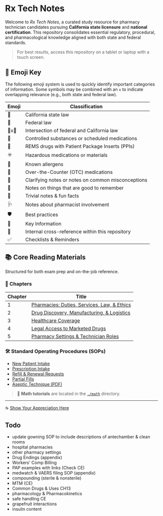 # Rx Tech Notes

Welcome to *Rx Tech Notes*, a curated study resource for pharmacy technician candidates pursuing **California state licensure** and **national certification**. This repository consolidates essential regulatory, procedural, and pharmacological knowledge aligned with both state and federal standards.

> For best results, access this repository on a tablet or laptop with a touch screen.

## 🔖 Emoji Key

The following emoji system is used to quickly identify important categories of information. Some symbols may be combined with an `x` to indicate overlapping relevance (e.g., both state and federal law).

| Emoji | Classification |
|-------|----------------|
| 🐻 | California state law |
| 🦅 | Federal law |
| 🦅x🐻 | Intersection of federal and California law |
| 🔐 | Controlled substances or scheduled medications |
| 📰 | REMS drugs with Patient Package Inserts (PPIs) |
| ☣️ | Hazardous medications or materials |
| 🤧 | Known allergens |
| 💸 | Over-the-Counter (OTC) medications |
| 🚨 | Clarifying notes or notes on common misconceptions |
| 📍  | Notes on things that are good to remember |
| 🤯 | Trivial notes & fun facts |
| 🩺 | Notes about pharmacist involvement |
| 🛡️ | Best practices |
| 🔑 | Key Information |
| 🔗 | Internal cross-reference within this repository |
| ✅ | Checklists & Reminders |

## 📚 Core Reading Materials

Structured for both exam prep and on-the-job reference.

### 📖 Chapters

| Chapter | Title |
|---------|-------|
| 1 | [Pharmacies: Duties, Services, Law, & Ethics](./1_duties_services_law.md) |
| 2 | [Drug Discovery, Manufacturing, & Logistics](./2_discovery_manufacture_logistics.md) |
| 3 | [Healthcare Coverage](./3_healthcare_coverage.md) |
| 4 | [Legal Access to Marketed Drugs](./4_access_to_drugs.md) |
| 5 | [Pharmacy Settings & Technician Roles](./5_settings.md) |

### 🛠️ Standard Operating Procedures (SOPs)

- [New Patient Intake](./sop/new_patient_intake.md)
- [Prescription Intake](./sop/prescription_intake.md)
- [Refill & Renewal Requests](./sop/refill_renewal_request.md)
- [Partial Fills](./sop/partial_fills.md)
- [Aseptic Technique (PDF)](./sop/aseptic_gowning.pdf)

> 📁 **Math tutorials** are located in the [`./math`](./math) directory.

---

☕ [Show Your Appreciation Here](https://buymeacoffee.com/cat6)

## Todo

- update gowning SOP to include descriptions of antechamber & clean rooms
- hospital pharmacies
- other pharmacy settings
- Drug Endings (appendix)
- Workers' Comp Billing
- PAP examples with links (Check CE)
- medwatch & VAERS filing SOP (appendix)
- compounding (sterile & nonsterile)
- MTM (CE)
- Common Drugs & Uses CH13
- pharmacology & Pharmacokinetics
- safe handling CE
- grapefruit interactions
- insulin content

